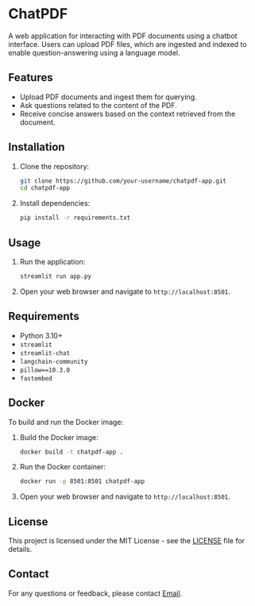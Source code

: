 # ChatPDF

A web application for interacting with PDF documents using a chatbot interface. Users can upload PDF files, which are ingested and indexed to enable question-answering using a language model.

## Features

- Upload PDF documents and ingest them for querying.
- Ask questions related to the content of the PDF.
- Receive concise answers based on the context retrieved from the document.

## Installation

1. Clone the repository:

    ```bash
    git clone https://github.com/your-username/chatpdf-app.git
    cd chatpdf-app
    ```

2. Install dependencies:

    ```bash
    pip install -r requirements.txt
    ```

## Usage

1. Run the application:

    ```bash
    streamlit run app.py
    ```

2. Open your web browser and navigate to `http://localhost:8501`.

## Requirements

- Python 3.10+
- `streamlit`
- `streamlit-chat`
- `langchain-community`
- `pillow==10.3.0`
- `fastembed`

## Docker

To build and run the Docker image:

1. Build the Docker image:

    ```bash
    docker build -t chatpdf-app .
    ```

2. Run the Docker container:

    ```bash
    docker run -p 8501:8501 chatpdf-app
    ```

3. Open your web browser and navigate to `http://localhost:8501`.

## License

This project is licensed under the MIT License - see the [LICENSE](LICENSE) file for details.

## Contact

For any questions or feedback, please contact 
[Email](mailto:avin5mantri@gmail.com).
